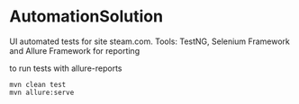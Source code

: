 # AutomationSolution
UI automated tests for site steam.com. 
Tools: TestNG, Selenium Framework and Allure Framework for reporting

to run tests with allure-reports

    mvn clean test
    mvn allure:serve
